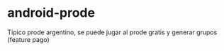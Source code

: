 android-prode
=============

Tipico prode argentino, se puede jugar al prode gratis y generar grupos (feature pago)
